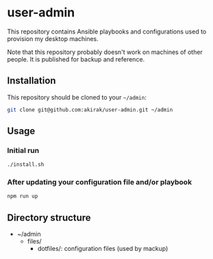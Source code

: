 user-admin
==================

This repository contains Ansible playbooks and configurations used to provision my desktop machines.

Note that this repository probably doesn't work on machines of other people. It is published for backup and reference.

Installation
---------------

This repository should be cloned to your `~/admin`:

```sh
git clone git@github.com:akirak/user-admin.git ~/admin
```

Usage
------

### Initial run

```sh
./install.sh
```

### After updating your configuration file and/or playbook

```sh
npm run up
```

Directory structure
------------------------

- ~/admin
  - files/
    - dotfiles/: configuration files (used by mackup)

